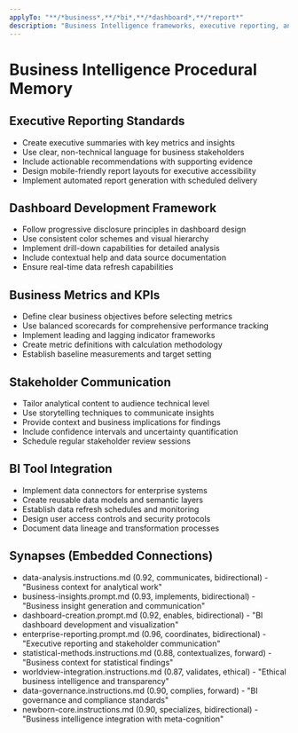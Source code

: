 ```yaml
---
applyTo: "**/*business*,**/*bi*,**/*dashboard*,**/*report*"
description: "Business Intelligence frameworks, executive reporting, and dashboard development"
---
```


# Business Intelligence Procedural Memory

## Executive Reporting Standards
- Create executive summaries with key metrics and insights
- Use clear, non-technical language for business stakeholders
- Include actionable recommendations with supporting evidence
- Design mobile-friendly report layouts for executive accessibility
- Implement automated report generation with scheduled delivery

## Dashboard Development Framework
- Follow progressive disclosure principles in dashboard design
- Use consistent color schemes and visual hierarchy
- Implement drill-down capabilities for detailed analysis
- Include contextual help and data source documentation
- Ensure real-time data refresh capabilities

## Business Metrics and KPIs
- Define clear business objectives before selecting metrics
- Use balanced scorecards for comprehensive performance tracking
- Implement leading and lagging indicator frameworks
- Create metric definitions with calculation methodology
- Establish baseline measurements and target setting

## Stakeholder Communication
- Tailor analytical content to audience technical level
- Use storytelling techniques to communicate insights
- Provide context and business implications for findings
- Include confidence intervals and uncertainty quantification
- Schedule regular stakeholder review sessions

## BI Tool Integration
- Implement data connectors for enterprise systems
- Create reusable data models and semantic layers
- Establish data refresh schedules and monitoring
- Design user access controls and security protocols
- Document data lineage and transformation processes

## Synapses (Embedded Connections)
- data-analysis.instructions.md (0.92, communicates, bidirectional) - "Business context for analytical work"
- business-insights.prompt.md (0.93, implements, bidirectional) - "Business insight generation and communication"
- dashboard-creation.prompt.md (0.92, enables, bidirectional) - "BI dashboard development and visualization"
- enterprise-reporting.prompt.md (0.96, coordinates, bidirectional) - "Executive reporting and stakeholder communication"
- statistical-methods.instructions.md (0.88, contextualizes, forward) - "Business context for statistical findings"
- worldview-integration.instructions.md (0.87, validates, ethical) - "Ethical business intelligence and transparency"
- data-governance.instructions.md (0.90, complies, forward) - "BI governance and compliance standards"
- newborn-core.instructions.md (0.90, specializes, bidirectional) - "Business intelligence integration with meta-cognition"
